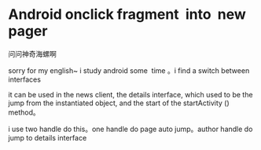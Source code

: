 # Android onclick fragment  into  new pager
问问神奇海螺啊

sorry for my english~
i study android some  time 。i find a switch between interfaces

it can be used in the news  client, the details interface, which used to be the jump from the instantiated object, and the start of the startActivity () method。

i use two handle do this。one handle do page auto jump。author handle do jump to details interface
